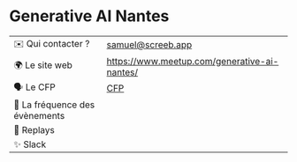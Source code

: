 # Generative AI Nantes

|                               |                                                                                                                             |
| ----------------------------- | --------------------------------------------------------------------------------------------------------------------------- |
| ✉️ Qui contacter ?             | samuel@screeb.app                                                                                                           |
| 🌍 Le site web                 | https://www.meetup.com/generative-ai-nantes/                                                                                |
| 🗣 Le CFP                      | [CFP](https://survey.screeb.app/1/1152a2d6-7afe-4938-a805-cbfa9bf1b3e6/d174c71d-76f6-4061-93cb-c556cba17c35?respondent_id=) |
| 📆 La fréquence des évènements |                                                                                                                             |
| 🎥 Replays                     |                                                                                                                             |
| ✨ Slack                       |                                                                                                                             |
